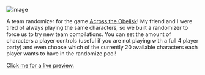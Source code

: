 ![image](https://github.com/t-kupp/across-the-obelisk-randomizer/assets/123904992/44048761-86ee-4681-baa1-3bb8d14a6b5f)


A team randomizer for the game [Across the Obelisk](https://store.steampowered.com/app/1385380/Across_the_Obelisk/)!
My friend and I were tired of always playing the same characters, so we built a randomizer to force us to try new team compilations.
You can set the amount of characters a player controls (useful if you are not playing with a full 4 player party) and even choose which of the currently 20 available characters each player wants to have in the randomize pool!

[Click me for a live preview.](https://t-kupp.github.io/across-the-obelisk-randomizer/)
